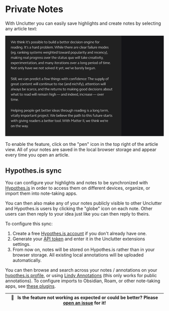 # Private Notes

With Unclutter you can easily save highlights and create notes by selecting any article text:

![](./media/clips/annotations.gif)

To enable the feature, click on the "pen" icon in the top right of the article view. All of your notes are saved in the local browser storage and appear every time you open an article.

## Hypothes.is sync

You can configure your highlights and notes to be synchronized with [Hypothes.is](https://web.hypothes.is)
in order to access them on different devices, organize, or import them into note-taking apps.

You can then also make any of your notes publicly visible to other Unclutter and Hypothes.is users by clicking the "globe" icon on each note. Other users can then reply to your idea just like you can then reply to theirs.

To configure this sync:

1. Create a free [Hypothes.is account](https://hypothes.is/signup?utm_source=lindylearn.io) if you don't already have one.
2. Generate your [API token](https://hypothes.is/account/developer) and enter it in the Unclutter extensions settings.
3. From now on, notes will be stored on Hypothes.is rather than in your browser storage. All existing local annotations will be uploaded automatically.

You can then browse and search across your notes / annotations on your [hypothes.is profile](https://hypothes.is/users/peterhagen), or using [Lindy Annotations](http://annotations.lindylearn.io/) (this only works for public annotations). To configure imports to Obsidian, Roam, or other note-taking apps, see [these plugins](https://web.hypothes.is/tools-plug-ins-and-integrations/#:~:text=For%20note%2Dtaking%20apps).

| 🐛     **Is the feature not working as expected or could be better? Please [open an issue](https://github.com/lindylearn/unclutter/issues/new) for it!** |
| -------------------------------------------------------------------------------------------------------------------------------------------------------- |
